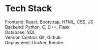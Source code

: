# Tech Stack

Frontend: React, Bootstrap, HTML, CSS, JS\
Backend: Python, C, C++, Flask\
Database: SQL\
Version Control: Git, Github\
Deployment: Docker, Render
